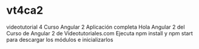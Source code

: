 # vt4ca2
videotutorial 4 Curso Angular 2
Aplicación completa Hola Angular 2 del Curso de Angular 2 de Videotutoriales.com
Ejecuta npm install y npm start para descargar los módulos e inicializarlos
